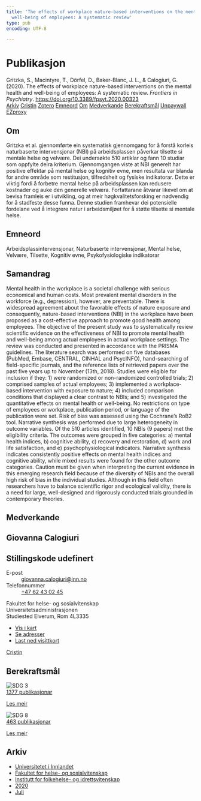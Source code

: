 ```yaml
---
title: 'The effects of workplace nature-based interventions on the mental health and
  well-being of employees: A systematic review'
type: pub
encoding: UTF-8

---
```

<h1>Publikasjon</h1>
<article id="csl-bib-container-GFVVQAGI" class="csl-bib-container">
  <div class="csl-bib-body"> <div class="csl-entry">Gritzka, S., Macintyre, T., Dörfel, D., Baker-Blanc, J. L., &#38; Calogiuri, G. (2020). The effects of workplace nature-based interventions on the mental health and well-being of employees: A systematic review. <i>Frontiers in Psychiatry</i>. <a href="https://doi.org/10.3389/fpsyt.2020.00323">https://doi.org/10.3389/fpsyt.2020.00323</a></div> </div>
  <div class="csl-bib-buttons">
    <a href="#taxonomy-article-GFVVQAGI" alt="archive" class="csl-bib-button">Arkiv</a>
    <a href="https://app.cristin.no/results/show.jsf?id=1821113" alt="Cristin" class="csl-bib-button">Cristin</a>
    <a href="http://zotero.org/groups/5881554/items/GFVVQAGI" alt="Zotero" class="csl-bib-button">Zotero</a>
    <a href="#keywords-article-GFVVQAGI" alt="keywords" class="csl-bib-button">Emneord</a>
    <a href="#about-article-GFVVQAGI" alt="about_pub" class="csl-bib-button">Om</a>
    <a href="#contributors-article-GFVVQAGI" alt="contributors" class="csl-bib-button">Medverkande</a>
    <a href="#sdg-article-GFVVQAGI" alt="sdg" class="csl-bib-button">Berekraftsmål</a>
    <a href="https://www.frontiersin.org/articles/10.3389/fpsyt.2020.00323/pdf" alt="Unpaywall" class="csl-bib-button">Unpaywall</a>
    <a href="https://www.frontiersin.org/articles/10.3389/fpsyt.2020.00323/pdf" alt="EZproxy" class="csl-bib-button">EZproxy</a>
  </div>
  <div id="csl-bib-meta-container-GFVVQAGI"></div>
</article>
<div id="csl-bib-meta-GFVVQAGI" class="csl-bib-meta">
  <article id="about-article-GFVVQAGI" class="about_pub-article">
    <h1>Om</h1>
    Gritzka et al. gjennomførte ein systematisk gjennomgang for å forstå korleis naturbaserte intervensjonar (NBI) på arbeidsplassen påverkar tilsette si mentale helse og velvære. Dei undersøkte 510 artiklar og fann 10 studiar som oppfylte deira kriterium. Gjennomgangen viste at NBI generelt har positive effektar på mental helse og kognitiv evne, men resultata var blanda for andre område som restitusjon, tilfredsheit og fysiske indikatorar. Dette er viktig fordi å forbetre mental helse på arbeidsplassen kan redusere kostnader og auke den generelle velværa. Forfattarane åtvarar likevel om at bevisa framleis er i utvikling, og at meir høgkvalitetsforsking er nødvendig for å stadfeste desse funna. Denne studien framhevar dei potensielle fordelane ved å integrere natur i arbeidsmiljøet for å støtte tilsette si mentale helse.
  </article>
  <article id="keywords-article-GFVVQAGI" class="keywords-article">
    <h1>Emneord</h1>
    Arbeidsplassintervensjonar, Naturbaserte intervensjonar, Mental helse, Velvære, Tilsette, Kognitiv evne, Psykofysiologiske indikatorar
  </article>
  <article id="abstract-article-GFVVQAGI" class="abstract-article">
    <h1>Samandrag</h1>
    Mental health in the workplace is a societal challenge with serious economical and human costs. Most prevalent mental disorders in the workforce (e.g., depression), however, are preventable. There is widespread agreement about the favorable effects of nature exposure and consequently, nature-based interventions (NBI) in the workplace have been proposed as a cost-effective approach to promote good health among employees. The objective of the present study was to systematically review scientific evidence on the effectiveness of NBI to promote mental health and well-being among actual employees in actual workplace settings. The review was conducted and presented in accordance with the PRISMA guidelines. The literature search was performed on five databases (PubMed, Embase, CENTRAL, CINHAL and PsycINFO), hand-searching of field-specific journals, and the reference lists of retrieved papers over the past five years up to November (13th, 2018). Studies were eligible for inclusion if they: 1) were randomized or non-randomized controlled trials; 2) comprised samples of actual employees; 3) implemented a workplace-based intervention with exposure to nature; 4) included comparison conditions that displayed a clear contrast to NBIs; and 5) investigated the quantitative effects on mental health or well-being. No restrictions on type of employees or workplace, publication period, or language of the publication were set. Risk of bias was assessed using the Cochrane’s RoB2 tool. Narrative synthesis was performed due to large heterogeneity in outcome variables. Of the 510 articles identified, 10 NBIs (9 papers) met the eligibility criteria. The outcomes were grouped in five categories: a) mental health indices, b) cognitive ability, c) recovery and restoration, d) work and life satisfaction, and e) psychophysiological indicators. Narrative synthesis indicates consistently positive effects on mental health indices and cognitive ability, while mixed results were found for the other outcome categories. Caution must be given when interpreting the current evidence in this emerging research field because of the diversity of NBIs and the overall high risk of bias in the individual studies. Although in this field often researchers have to balance scientific rigor and ecological validity, there is a need for large, well-designed and rigorously conducted trials grounded in contemporary theories.
  </article>
  <article id="contributors-article-GFVVQAGI" class="contributors-article">
    <h1>Medverkande</h1>
    <div class="personas"> <div class="vrtx-hinn-person-card"> <div class="photo"> <i class="lar la-user-circle missing-person"></i> </div> <div class="info"> <hgroup><h1>Giovanna Calogiuri</h1> <h2>Stillingskode udefinert</h2> </hgroup><dl> <dt>E-post</dt> <dd> <a href="mailto:giovanna.calogiuri@inn.no">giovanna.calogiuri@inn.no</a> </dd> <dt>Telefonnummer</dt> <dd><a href="tel:+4762430245"> +47 62 43 02 45 </a></dd> </dl> <p> Fakultet for helse- og sosialvitenskap<br> Universitetsadministrasjonen<br> Studiested Elverum, Rom 4L3335 </p> <ul class="vrtx-hinn-links"> <li><a href="https://www.google.com/maps?q=60.88177,11.53669">Vis i kart</a></li> <li><a href="https://www.inn.no/finn-en-ansatt/giovanna-calogiuri.html#vrtx-hinn-addresses">Se adresser</a></li> <li><a href="https://www.inn.no/finn-en-ansatt/giovanna-calogiuri.html?vrtx=vcf">Last ned visittkort</a></li> </ul> </div> </div> <a href="https://app.cristin.no/persons/show.jsf?id=358086" alt="Cristin URL" class="personas-cristin">Cristin</a> </div>
  </article>
  <article id="sdg-article-GFVVQAGI" class="sdg-article">
    <h1>Berekraftsmål</h1>
    <div class="sdg-container"><div id="sdg3" class="sdg">
        <img src="{{< params subfolder >}}images/sdg/sdg03_nn.png" class="image" alt="SDG 3">
        <div class="sdg-overlay">
          <a href="{{< params subfolder >}}nn/archive/?sdg=3#archive" class="sdg-publication-count"><span>1377</span> publikasjonar</a>
          <p><a href="https://fn.no/om-fn/fns-baerekraftsmaal/god-helse-og-livskvalitet?lang=nno-NO" class="sdg-read-more">Les meir</a></p>
        </div>
      </div> <div id="sdg8" class="sdg">
        <img src="{{< params subfolder >}}images/sdg/sdg08_nn.png" class="image" alt="SDG 8">
        <div class="sdg-overlay">
          <a href="{{< params subfolder >}}nn/archive/?sdg=8#archive" class="sdg-publication-count"><span>463</span> publikasjonar</a>
          <p><a href="https://fn.no/om-fn/fns-baerekraftsmaal/anstendig-arbeid-og-oekonomisk-vekst?lang=nno-NO" class="sdg-read-more">Les meir</a></p>
        </div>
      </div></div>
  </article>
  <article id="taxonomy-article-GFVVQAGI" class="taxonomy-article">
    <h1>Arkiv</h1>
    <ul>
      <li><a href="{{< params subfolder >}}nn/archive/?key=3DCRN523">Universitetet i Innlandet</a></li>
      <li><a href="{{< params subfolder >}}nn/archive/?key=IDKFS3MX">Fakultet for helse- og sosialvitenskap</a></li>
      <li><a href="{{< params subfolder >}}nn/archive/?key=FJXE3Z8X">Institutt for folkehelse- og idrettsvitenskap</a></li>
      <li><a href="{{< params subfolder >}}nn/archive/?key=6ZJPMG9D">2020</a></li>
      <li><a href="{{< params subfolder >}}nn/archive/?key=WVAKEUEX">Juli</a></li>
    </ul>
  </article>
</div>
